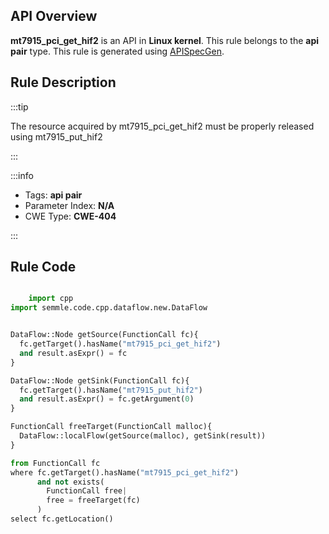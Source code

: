 ---
---


## API Overview
**mt7915_pci_get_hif2** is an API in **Linux kernel**. This rule belongs to the **api pair** type. This rule is generated using [APISpecGen](../../tools/APISpecGen).
## Rule Description

:::tip

The resource acquired by mt7915_pci_get_hif2 must be properly released using mt7915_put_hif2

:::

:::info

- Tags: **api pair**
- Parameter Index: **N/A**
- CWE Type: **CWE-404**

:::

## Rule Code
```python

    import cpp
import semmle.code.cpp.dataflow.new.DataFlow


DataFlow::Node getSource(FunctionCall fc){
  fc.getTarget().hasName("mt7915_pci_get_hif2")
  and result.asExpr() = fc
}

DataFlow::Node getSink(FunctionCall fc){
  fc.getTarget().hasName("mt7915_put_hif2")
  and result.asExpr() = fc.getArgument(0)
}

FunctionCall freeTarget(FunctionCall malloc){
  DataFlow::localFlow(getSource(malloc), getSink(result))
}

from FunctionCall fc
where fc.getTarget().hasName("mt7915_pci_get_hif2")
      and not exists(
        FunctionCall free| 
        free = freeTarget(fc)
      )
select fc.getLocation()

    
```